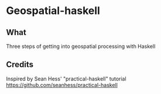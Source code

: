 # Geospatial-haskell

## What

Three steps of getting into geospatial processing with Haskell

## Credits

Inspired by Sean Hess' "practical-haskell" tutorial https://github.com/seanhess/practical-haskell
